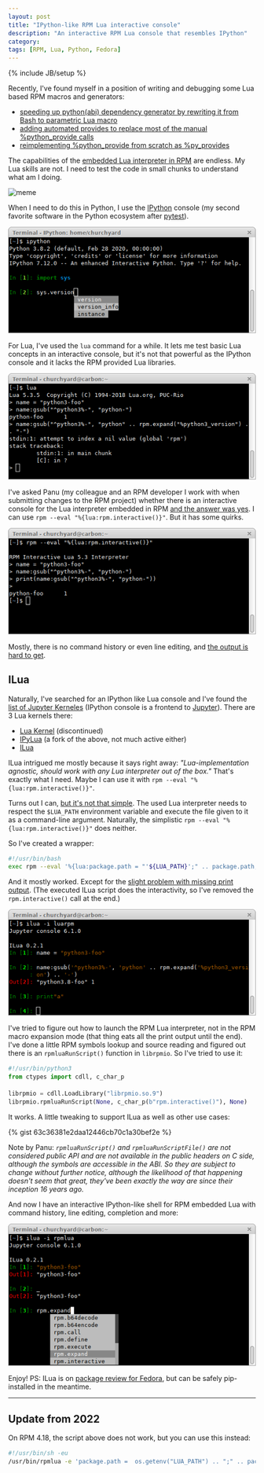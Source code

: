 ```yaml
---
layout: post
title: "IPython-like RPM Lua interactive console"
description: "An interactive RPM Lua console that resembles IPython"
category: 
tags: [RPM, Lua, Python, Fedora]
---
```

{% include JB/setup %}

Recently, I've found myself in a position of writing and debugging some Lua based RPM macros and generators:

- [speeding up python(abi) dependency generator by rewriting it from Bash to parametric Lua macro](https://github.com/rpm-software-management/rpm/pull/1153)
- [adding automated provides to replace most of the manual %python_provide calls](https://src.fedoraproject.org/rpms/python-rpm-generators/pull-request/7)
- [reimplementing %python_provide from scratch as %py_provides](https://src.fedoraproject.org/rpms/python-rpm-macros/pull-request/52)

The capabilities of the [embedded Lua interpreter in RPM](https://rpm.org/user_doc/lua.html) are endless. My Lua skills are not. I need to test the code in small chunks to understand what am I doing.

![meme](https://i.kym-cdn.com/entries/icons/original/000/008/342/ihave.jpg)

When I need to do this in Python, I use the [IPython](https://ipython.org/) console (my second favorite software in the Python ecosystem after [pytest](https://docs.pytest.org/)).

![IPython console](/assets/2020-05-14-ilua-rpm-console/ipython.png)

For Lua, I've used the `lua` command for a while. It lets me test basic Lua concepts in an interactive console, but it's not that powerful as the IPython console and it lacks the RPM provided Lua libraries.

![Basic Lua console](/assets/2020-05-14-ilua-rpm-console/lua.png)

I've asked Panu (my colleague and an RPM developer I work with when submitting changes to the RPM project) whether there is an interactive console for the Lua interpreter embedded in RPM [and the answer was yes](https://github.com/rpm-software-management/rpm/pull/1153#discussion_r401514078). I can use `rpm --eval "%{lua:rpm.interactive()}"`. But it has some quirks.

![Basic RPM Lua interactive shell](/assets/2020-05-14-ilua-rpm-console/rpm-interactive.png)

Mostly, there is no command history or even line editing, and [the output is hard to get](https://github.com/rpm-software-management/rpm/issues/1215).

## ILua

Naturally, I've searched for an IPython like Lua console and I've found the [list of Jupyter Kerneles](https://github.com/jupyter/jupyter/wiki/Jupyter-kernels) (IPython console is a frontend to [Jupyter](https://jupyter.org/)). There are 3 Lua kernels there:

- [Lua Kernel](https://github.com/neomantra/lua_ipython_kernel) (discontinued)
- [IPyLua](https://github.com/pakozm/IPyLua) (a fork of the above, not much active either)
- [ILua](https://github.com/guysv/ilua)

ILua intrigued me mostly because it says right away: *"Lua-implementation agnostic, should work with any Lua interpreter out of the box."* That's exactly what I need. Maybe I can use it with `rpm --eval "%{lua:rpm.interactive()}"`.

Turns out I can, [but it's not that simple](https://github.com/guysv/ilua/issues/10). The used Lua interpreter needs to respect the `$LUA_PATH` environment variable and execute the file given to it as a command-line argument. Naturally, the simplistic `rpm --eval "%{lua:rpm.interactive()}"` does neither.

So I've created a wrapper:

```bash
#!/usr/bin/bash
exec rpm --eval '%{lua:package.path = "'${LUA_PATH}';" .. package.path;'"$(cat "$@")"';rpm.interactive()}'
```

And it mostly worked. Except for the [slight problem with missing print output](https://github.com/rpm-software-management/rpm/issues/1215). (The executed ILua script does the interactivity, so I've removed the `rpm.interactive()` call at the end.)

![ILua using a Bash wrapper over RPM Lua](/assets/2020-05-14-ilua-rpm-console/bash-wrapper.png)

I've tried to figure out how to launch the RPM Lua interpreter, not in the RPM macro expansion mode (that thing eats all the print output until the end). I've done a little RPM symbols lookup and source reading and figured out there is an `rpmluaRunScript()` function in `librpmio`. So I've tried to use it:

```python
#!/usr/bin/python3
from ctypes import cdll, c_char_p

librpmio = cdll.LoadLibrary("librpmio.so.9")
librpmio.rpmluaRunScript(None, c_char_p(b"rpm.interactive()"), None)
```

It works. A little tweaking to support ILua as well as other use cases:

{% gist 63c36381e2daa12446cb70c1a30bef2e %}

Note by Panu: *`rpmluaRunScript()` and `rpmluaRunScriptFile()` are not considered public API and are not available in the public headers on C side, although the symbols are accessible in the ABI. So they are subject to change without further notice, although the likelihood of that happening doesn't seem that great, they've been exactly the way are since their inception 16 years ago.*

And now I have an interactive IPython-like shell for RPM embedded Lua with command history, line editing, completion and more:

![ILua using a Python ctypes wrapper over RPM Lua](/assets/2020-05-14-ilua-rpm-console/irpmlua.png)

Enjoy! PS: ILua is on [package review for Fedora](https://bugzilla.redhat.com/show_bug.cgi?id=1834280), but can be safely pip-installed in the meantime.

---

## Update from 2022

On RPM 4.18, the script above does not work, but you can use this instead:

```sh
#!/usr/bin/sh -eu
/usr/bin/rpmlua -e 'package.path =  os.getenv("LUA_PATH") .. ";" .. package.path' "$@"
```
